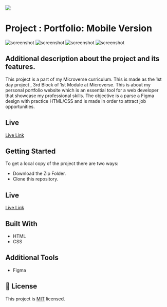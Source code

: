 ![](https://img.shields.io/badge/Microverse-blueviolet)

# Project : Portfolio: Mobile Version

![screenshot](./app_screenshot1.png)
![screenshot](./app_screenshot2.png)
![screenshot](./app_screenshot3.png)
![screenshot](./app_screenshot4.png)

## Additional description about the project and its features.

This project is a part of my Microverse curriculum. This is made as the 1st day project , 3rd Block of 1st Module at Microverse. This is about my personal portfolio website which is an essential tool for a web developer that showcase my professional skills. The objective is a parse a Figma design with practice HTML/CSS and is made in order to attract job opportunities.

## Live

[Live Link](https://sja-thedude.github.io/Project-Portfolio-setup-and-mobile-version-skeleton/)

## Getting Started

To get a local copy of the project there are two ways:

- Download the Zip Folder.
- Clone this repository.

## Live

[Live Link](https://sja-thedude.github.io/Project-Portfolio-setup-and-mobile-version-skeleton/)

## Built With

- HTML
- CSS

## Additional Tools

- Figma


## 📝 License

This project is [MIT](./MIT.md) licensed.
